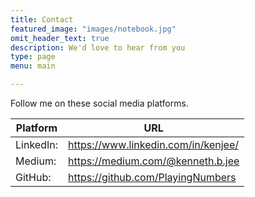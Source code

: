 ```yaml
---
title: Contact
featured_image: "images/notebook.jpg"
omit_header_text: true
description: We'd love to hear from you
type: page
menu: main

---
```


Follow me on these social media platforms.

Platform |	URL
---|---
LinkedIn:|	https://www.linkedin.com/in/kenjee/
Medium:|	https://medium.com/@kenneth.b.jee
GitHub:|	https://github.com/PlayingNumbers
